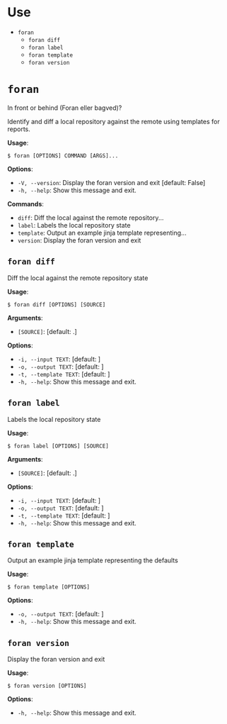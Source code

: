 # Use

<!-- MarkdownTOC -->

- `foran`
	- `foran diff`
	- `foran label`
	- `foran template`
	- `foran version`

<!-- /MarkdownTOC -->

# `foran`

In front or behind (Foran eller bagved)?

Identify and diff a local repository against the remote using templates for reports.

**Usage**:

```console
$ foran [OPTIONS] COMMAND [ARGS]...
```

**Options**:

* `-V, --version`: Display the foran version and exit  [default: False]
* `-h, --help`: Show this message and exit.

**Commands**:

* `diff`: Diff the local against the remote repository...
* `label`: Labels the local repository state
* `template`: Output an example jinja template representing...
* `version`: Display the foran version and exit

## `foran diff`

Diff the local against the remote repository state

**Usage**:

```console
$ foran diff [OPTIONS] [SOURCE]
```

**Arguments**:

* `[SOURCE]`: [default: .]

**Options**:

* `-i, --input TEXT`: [default: ]
* `-o, --output TEXT`: [default: ]
* `-t, --template TEXT`: [default: ]
* `-h, --help`: Show this message and exit.

## `foran label`

Labels the local repository state

**Usage**:

```console
$ foran label [OPTIONS] [SOURCE]
```

**Arguments**:

* `[SOURCE]`: [default: .]

**Options**:

* `-i, --input TEXT`: [default: ]
* `-o, --output TEXT`: [default: ]
* `-t, --template TEXT`: [default: ]
* `-h, --help`: Show this message and exit.

## `foran template`

Output an example jinja template representing the defaults

**Usage**:

```console
$ foran template [OPTIONS]
```

**Options**:

* `-o, --output TEXT`: [default: ]
* `-h, --help`: Show this message and exit.

## `foran version`

Display the foran version and exit

**Usage**:

```console
$ foran version [OPTIONS]
```

**Options**:

* `-h, --help`: Show this message and exit.
